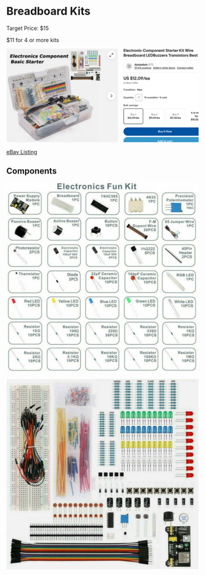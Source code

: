 # Breadboard Kits

Target Price: $15

$11 for 4 or more kits

![](../img/electronics-starter-kit-listing.png)

[eBay Listing](https://www.ebay.com/itm/314928530461)

## Components
![](../img/electronics-starter-kit-components.png)

![](../img/electronics-starter-kit.png)